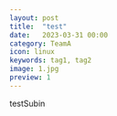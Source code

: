 ```yaml
---
layout: post
title:  "test"
date:   2023-03-31 00:00
category: TeamA
icon: linux
keywords: tag1, tag2
image: 1.jpg
preview: 1
---
```


testSubin